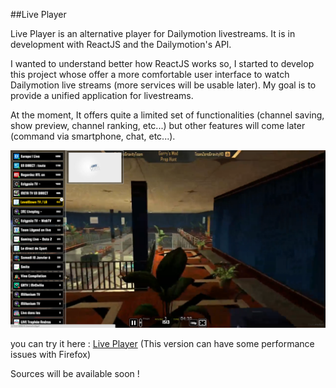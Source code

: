 ##Live Player

Live Player is an alternative player for Dailymotion livestreams. It is in development with ReactJS and the Dailymotion's API.

I wanted to understand better how ReactJS works so, I started to develop this project whose offer a more comfortable user interface to watch Dailymotion live streams (more services will be usable later). My goal is to provide a unified application for livestreams.

At the moment, It offers quite a limited set of functionalities (channel saving, show preview, channel ranking, etc...) but other features will come later (command via smartphone, chat, etc...).


![player](/public/images/player.png)

you can try it here : [Live Player](http://player.apox.fr)
(This version can have some performance issues with Firefox)

Sources will be available soon !
